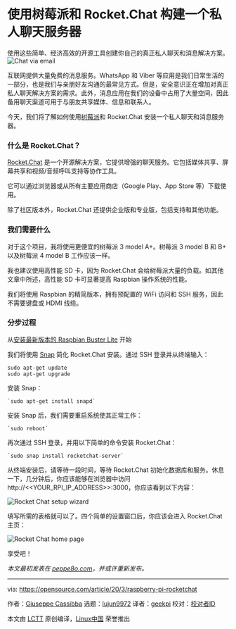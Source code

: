 [#]: collector: (lujun9972)
[#]: translator: (geekpi)
[#]: reviewer: ( )
[#]: publisher: ( )
[#]: url: ( )
[#]: subject: (Build a private chat server with a Raspberry Pi and Rocket.Chat)
[#]: via: (https://opensource.com/article/20/3/raspberry-pi-rocketchat)
[#]: author: (Giuseppe Cassibba https://opensource.com/users/peppe8o)

使用树莓派和 Rocket.Chat 构建一个私人聊天服务器
======
使用这些简单、经济高效的开源工具创建你自己的真正私人聊天和消息解决方案。
![Chat via email][1]

互联网提供大量免费的消息服务。WhatsApp 和 Viber 等应用是我们日常生活的一部分，也是我们与亲朋好友沟通的最常见方式。但是，安全意识正在增加对真正私人聊天解决方案的需求。此外，消息应用在我们的设备中占用了大量空间，因此备用聊天渠道可用于与朋友共享媒体、信息和联系人。

今天，我们将了解如何使用[树莓派][2]和 Rocket.Chat 安装一个私人聊天和消息服务器。

### 什么是 Rocket.Chat？

[Rocket.Chat][3] 是一个开源解决方案，它提供增强的聊天服务。它包括媒体共享、屏幕共享和视频/音频呼叫支持等协作工具。

它可以通过浏览器或从所有主要应用商店（Google Play、App Store 等）下载使用。

除了社区版本外，Rocket.Chat 还提供企业版和专业版，包括支持和其他功能。

### 我们需要什么

对于这个项目，我将使用更便宜的树莓派 3 model A+。树莓派 3 model B 和 B+ 以及树莓派 4 model B 工作应该一样。

我也建议使用高性能 SD 卡，因为 Rocket.Chat 会给树莓派大量的负载。如其他文章中所述，高性能 SD 卡可显著提高 Raspbian 操作系统的性能。

我们将使用 Raspbian 的精简版本，拥有预配置的 WiFi 访问和 SSH 服务，因此不需要键盘或 HDMI 线缆。

### 分步过程

从[安装最新版本的 Raspbian Buster Lite][5] 开始

我们将使用 [Snap][6] 简化 Rocket.Chat 安装。通过 SSH 登录并从终端输入：


```
sudo apt-get update
sudo apt-get upgrade
```

安装 Snap：


```
`sudo apt-get install snapd`
```

安装 Snap 后，我们需要重启系统使其正常工作：


```
`sudo reboot`
```

再次通过 SSH 登录，并用以下简单的命令安装 Rocket.Chat：


```
`sudo snap install rocketchat-server`
```

从终端安装后，请等待一段时间，等待 Rocket.Chat 初始化数据库和服务。休息一下，几分钟后，你应该能够在浏览器中访问 http://&lt;&lt;YOUR_RPI_IP_ADDRESS&gt;&gt;:3000，你应该看到以下内容：

![Rocket Chat setup wizard][7]

填写所需的表格就可以了。四个简单的设置窗口后，你应该会进入 Rocket.Chat 主页：

![Rocket Chat home page][8]

享受吧！

_本文最初发表在 [peppe8o.com][9]，并或许重新发布。_

--------------------------------------------------------------------------------

via: https://opensource.com/article/20/3/raspberry-pi-rocketchat

作者：[Giuseppe Cassibba][a]
选题：[lujun9972][b]
译者：[geekpi](https://github.com/geekpi)
校对：[校对者ID](https://github.com/校对者ID)

本文由 [LCTT](https://github.com/LCTT/TranslateProject) 原创编译，[Linux中国](https://linux.cn/) 荣誉推出

[a]: https://opensource.com/users/peppe8o
[b]: https://github.com/lujun9972
[1]: https://opensource.com/sites/default/files/styles/image-full-size/public/lead-images/email_chat_communication_message.png?itok=LKjiLnQu (Chat via email)
[2]: https://opensource.com/resources/raspberry-pi
[3]: https://rocket.chat/
[5]: https://peppe8o.com/2019/07/install-raspbian-buster-lite-in-your-raspberry-pi/
[6]: https://snapcraft.io/
[7]: https://opensource.com/sites/default/files/uploads/rocket-chat-setup-wizard.jpg (Rocket Chat setup wizard)
[8]: https://opensource.com/sites/default/files/uploads/rocket-chat-home.jpg (Rocket Chat home page)
[9]: https://peppe8o.com/private-chat-and-messaging-server-with-raspberry-pi-and-rocket-chat/
